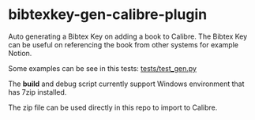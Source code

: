 # bibtexkey-gen-calibre-plugin
Auto generating a Bibtex Key on adding a book to Calibre. The Bibtex Key can be useful on referencing the book from other systems for example Notion.

Some examples can be see in this tests: [tests/test_gen.py](tests/test_gen.py)

The **build** and debug script currently support Windows environment that has 7zip installed.

The zip file can be used directly in this repo to import to Calibre.
